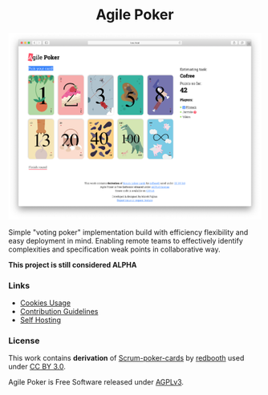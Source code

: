 <div align="center">
    <h1>Agile Poker</h1>
    <p>
    <!-- Badges -->
</div>

![screenshot](docs/screenshot.png)

Simple "voting poker" implementation build with efficiency
flexibility and easy deployment in mind.
Enabling remote teams to effectively identify complexities
and specification weak points in collaborative way.

**This project is still considered ALPHA**

### Links

- [Cookies Usage](docs/COOKIES.md)
- [Contribution Guidelines](CONTRIBUTING.md)
- [Self Hosting](docs/HOSTING.md)

### License

This work contains **derivation** of [Scrum-poker-cards](https://github.com/redbooth/Scrum-poker-cards)
by [redbooth](https://redbooth.com/) used under [CC BY 3.0](https://creativecommons.org/licenses/by/3.0/).

Agile Poker is Free Software released under [AGPLv3](https://www.gnu.org/licenses/agpl-3.0.en.html).
